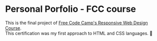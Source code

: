 # Personal Porfolio - FCC course 
This is the final project of [Free Code Camp's Responsive Web Design Course](https://www.freecodecamp.org/learn/2022/responsive-web-design/).  
This certification was my first approach to HTML and CSS languages. :baby_bottle:  
